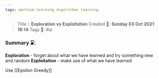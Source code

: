 ```yaml
---
tags: machine-learning algorithms learning
---
```

> Title ❕: **Exploration vs Exploitation**
> Created 📅: **Sunday 03 Oct 2021 18:14**
  Tags 📎: #ai

### Summary ⌛:
**Exploration** - forget about what we have learned and try something new and random
**Exploitation** - make use of what we have learned

Use [[Epsilon Greedy]]